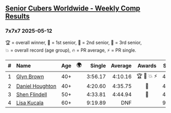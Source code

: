 <style>table {white-space: nowrap;}</style>
<link rel="stylesheet" type="text/css" href="/scw-comp/css/flags.css" />

## [Senior Cubers Worldwide - Weekly Comp Results](/scw-comp/results/)
### 7x7x7 2025-05-12

<span style="white-space: nowrap;">🏆 = overall winner</span>, <span style="white-space: nowrap;">🥇 = 1st senior</span>, <span style="white-space: nowrap;">🥈 = 2nd senior</span>, <span style="white-space: nowrap;">🥉 = 3rd senior</span>, <span style="white-space: nowrap;">💥 = overall record (age group)</span>, <span style="white-space: nowrap;">🔥 = PR average</span>, <span style="white-space: nowrap;">⚡ = PR single</span>.

| # | Name | Age | 🌍 | Single | Average | Awards | Solve 1 | Solve 2 | Solve 3 | Video |
| :--: | :-- | :--: | :--: | --: | --: | :--: | --: | --: | --: | :-- |
| 1 | [Glyn Brown](../../persons/glyn_brown/777.md) | 40+ | <i class="flag flag-GB" /> | 3:56.17 | 4:10.16 | 🏆 🥇 💥 ⚡ | 4:19.10 | 4:15.22 | 3:56.17 | [Desktop](https://www.facebook.com/events/1048583683851881/permalink/1055818716461711) / [Mobile](https://m.facebook.com/events/1048583683851881?view=permalink&id=1055818716461711) |
| 2 | [Daniel Houghton](../../persons/daniel_houghton/777.md) | 40+ | <i class="flag flag-CH" /> | 4:20.60 | 4:35.75 | 🥈 | 4:45.65 | 4:20.60 | 4:40.99 | [Desktop](https://www.facebook.com/events/1048583683851881/permalink/1053052890071627) / [Mobile](https://m.facebook.com/events/1048583683851881?view=permalink&id=1053052890071627) |
| 3 | [Shen Flindell](../../persons/shen_flindell/777.md) | 50+ | <i class="flag flag-AU" /> | 4:33.81 | 4:44.94 | 🥉 | 4:56.25 | 4:33.81 | 4:44.77 | [Desktop](https://www.facebook.com/events/1048583683851881/permalink/1053968933313356) / [Mobile](https://m.facebook.com/events/1048583683851881?view=permalink&id=1053968933313356) |
| 4 | [Lisa Kucala](../../persons/lisa_kucala/777.md) | 60+ | <i class="flag flag-US" /> | 9:19.89 | DNF |  | 9:45.21 | 9:19.89 | DNS | [Desktop](https://www.facebook.com/events/1048583683851881/permalink/1057865389590377) / [Mobile](https://m.facebook.com/events/1048583683851881?view=permalink&id=1057865389590377) |

<!-- Global site tag (gtag.js) - Google Analytics -->
<script async src="https://www.googletagmanager.com/gtag/js?id=UA-86348435-3"></script>
<script>window.dataLayer = window.dataLayer || []; function gtag() {dataLayer.push(arguments);} gtag('js', new Date()); gtag('config', 'UA-86348435-3');</script>
